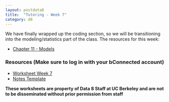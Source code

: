 ```yaml
---
layout: postdata8
title:  "Tutoring - Week 7"
category: d8
---
```


We have finally wrapped up the coding section, so we will be transitioning into the modeling/statistics part of the class.
The resources for this week:

- [Chapter 11 - Models](https://www.inferentialthinking.com/chapters/11/Testing_Hypotheses.html)


### Resources (Make sure to log in with your bConnected account)

- [Worksheet Week 7](https://drive.google.com/file/d/12P69MOeDToZBdJ0gnEb9Cak5Qg36j6Pu/view?usp=sharing)
- [Notes Template](/assets/docs/tutsec7.pdf)
<!-- - [Notes Section 1](/assets/docs/tutsec6-sec1.pdf) -->
<!-- - [Notes Section 2](/assets/docs/tutsec6-sec2.pdf) -->
<!-- - [Worksheet Solution (Restricted Access)](https://drive.google.com/file/d/1vVr7uMtLZjaDl566wAqZjarSjvGw9vHs/view?usp=sharing) -->



**These worksheets are property of Data 8 Staff at UC Berkeley and are not to be disseminated without prior permission from staff**
